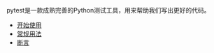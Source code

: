 pytest是一款成熟完善的Python测试工具，用来帮助我们写出更好的代码。
- [开始使用](./docs/getting_started.md)
- [常规用法](./docs/usage.md)
- [断言](./docs/assert.md)